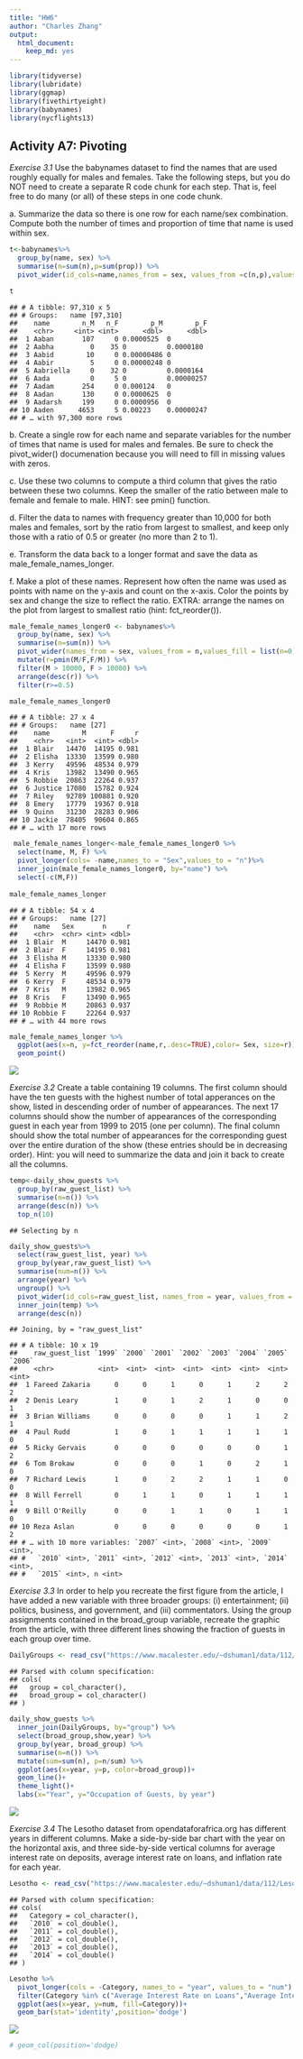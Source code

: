 ```yaml
---
title: "HW6"
author: "Charles Zhang"
output: 
  html_document:
    keep_md: yes
---
```


```r
library(tidyverse)
library(lubridate)
library(ggmap)
library(fivethirtyeight)
library(babynames)
library(nycflights13)
```

## Activity A7: Pivoting
*Exercise 3.1* Use the babynames dataset to find the names that are used roughly equally for males and females. Take the following steps, but you do NOT need to create a separate R code chunk for each step. That is, feel free to do many (or all) of these steps in one code chunk.

a. Summarize the data so there is one row for each name/sex combination. Compute both the number of times and proportion of time that name is used within sex.


```r
t<-babynames%>% 
  group_by(name, sex) %>% 
  summarise(n=sum(n),p=sum(prop)) %>% 
  pivot_wider(id_cols=name,names_from = sex, values_from =c(n,p),values_fill = list(n=0,p=0))

t
```

```
## # A tibble: 97,310 x 5
## # Groups:   name [97,310]
##    name        n_M   n_F        p_M        p_F
##    <chr>     <int> <int>      <dbl>      <dbl>
##  1 Aaban       107     0 0.0000525  0         
##  2 Aabha         0    35 0          0.0000180 
##  3 Aabid        10     0 0.00000486 0         
##  4 Aabir         5     0 0.00000248 0         
##  5 Aabriella     0    32 0          0.0000164 
##  6 Aada          0     5 0          0.00000257
##  7 Aadam       254     0 0.000124   0         
##  8 Aadan       130     0 0.0000625  0         
##  9 Aadarsh     199     0 0.0000956  0         
## 10 Aaden      4653     5 0.00223    0.00000247
## # … with 97,300 more rows
```

b. Create a single row for each name and separate variables for the number of times that name is used for males and females. Be sure to check the pivot_wider() documenation because you will need to fill in missing values with zeros.

c. Use these two columns to compute a third column that gives the ratio between these two columns. Keep the smaller of the ratio between male to female and female to male. HINT: see pmin() function.

d. Filter the data to names with frequency greater than 10,000 for both males and females, sort by the ratio from largest to smallest, and keep only those with a ratio of 0.5 or greater (no more than 2 to 1).

e. Transform the data back to a longer format and save the data as male_female_names_longer.

f. Make a plot of these names. Represent how often the name was used as points with name on the y-axis and count on the x-axis. Color the points by sex and change the size to reflect the ratio. EXTRA: arrange the names on the plot from largest to smallest ratio (hint: fct_reorder()).


```r
male_female_names_longer0 <- babynames%>% 
  group_by(name, sex) %>% 
  summarise(n=sum(n)) %>% 
  pivot_wider(names_from = sex, values_from = n,values_fill = list(n=0)) %>% 
  mutate(r=pmin(M/F,F/M)) %>% 
  filter(M > 10000, F > 10000) %>% 
  arrange(desc(r)) %>% 
  filter(r>=0.5)

male_female_names_longer0
```

```
## # A tibble: 27 x 4
## # Groups:   name [27]
##    name        M      F     r
##    <chr>   <int>  <int> <dbl>
##  1 Blair   14470  14195 0.981
##  2 Elisha  13330  13599 0.980
##  3 Kerry   49596  48534 0.979
##  4 Kris    13982  13490 0.965
##  5 Robbie  20863  22264 0.937
##  6 Justice 17080  15782 0.924
##  7 Riley   92789 100881 0.920
##  8 Emery   17779  19367 0.918
##  9 Quinn   31230  28283 0.906
## 10 Jackie  78405  90604 0.865
## # … with 17 more rows
```

```r
 male_female_names_longer<-male_female_names_longer0 %>% 
  select(name, M, F) %>% 
  pivot_longer(cols= -name,names_to = "Sex",values_to = "n")%>% 
  inner_join(male_female_names_longer0, by="name") %>%
  select(-c(M,F)) 
 
male_female_names_longer
```

```
## # A tibble: 54 x 4
## # Groups:   name [27]
##    name   Sex       n     r
##    <chr>  <chr> <int> <dbl>
##  1 Blair  M     14470 0.981
##  2 Blair  F     14195 0.981
##  3 Elisha M     13330 0.980
##  4 Elisha F     13599 0.980
##  5 Kerry  M     49596 0.979
##  6 Kerry  F     48534 0.979
##  7 Kris   M     13982 0.965
##  8 Kris   F     13490 0.965
##  9 Robbie M     20863 0.937
## 10 Robbie F     22264 0.937
## # … with 44 more rows
```

```r
male_female_names_longer %>% 
  ggplot(aes(x=n, y=fct_reorder(name,r,.desc=TRUE),color= Sex, size=r))+
  geom_point() 
```

![](HW6_files/figure-html/unnamed-chunk-3-1.png)<!-- -->


*Exercise 3.2* Create a table containing 19 columns. The first column should have the ten guests with the highest number of total apperances on the show, listed in descending order of number of appearances. The next 17 columns should show the number of appearances of the corresponding guest in each year from 1999 to 2015 (one per column). The final column should show the total number of appearances for the corresponding guest over the entire duration of the show (these entries should be in decreasing order). Hint: you will need to summarize the data and join it back to create all the columns.


```r
temp<-daily_show_guests %>% 
  group_by(raw_guest_list) %>% 
  summarise(n=n()) %>% 
  arrange(desc(n)) %>% 
  top_n(10)
```

```
## Selecting by n
```

```r
daily_show_guests%>%
  select(raw_guest_list, year) %>%
  group_by(year,raw_guest_list) %>%
  summarise(num=n()) %>%
  arrange(year) %>% 
  ungroup() %>% 
  pivot_wider(id_cols=raw_guest_list, names_from = year, values_from = num,values_fill = list(num=0)) %>% 
  inner_join(temp) %>% 
  arrange(desc(n))
```

```
## Joining, by = "raw_guest_list"
```

```
## # A tibble: 10 x 19
##    raw_guest_list `1999` `2000` `2001` `2002` `2003` `2004` `2005` `2006`
##    <chr>           <int>  <int>  <int>  <int>  <int>  <int>  <int>  <int>
##  1 Fareed Zakaria      0      0      1      0      1      2      2      2
##  2 Denis Leary         1      0      1      2      1      0      0      1
##  3 Brian Williams      0      0      0      0      1      1      2      1
##  4 Paul Rudd           1      0      1      1      1      1      1      0
##  5 Ricky Gervais       0      0      0      0      0      0      1      2
##  6 Tom Brokaw          0      0      0      1      0      2      1      0
##  7 Richard Lewis       1      0      2      2      1      1      0      0
##  8 Will Ferrell        0      1      1      0      1      1      1      1
##  9 Bill O'Reilly       0      0      1      1      0      1      1      0
## 10 Reza Aslan          0      0      0      0      0      0      1      2
## # … with 10 more variables: `2007` <int>, `2008` <int>, `2009` <int>,
## #   `2010` <int>, `2011` <int>, `2012` <int>, `2013` <int>, `2014` <int>,
## #   `2015` <int>, n <int>
```

*Exercise 3.3* In order to help you recreate the first figure from the article, I have added a new variable with three broader groups: (i) entertainment; (ii) politics, business, and government, and (iii) commentators. Using the group assignments contained in the broad_group variable, recreate the graphic from the article, with three different lines showing the fraction of guests in each group over time.


```r
DailyGroups <- read_csv("https://www.macalester.edu/~dshuman1/data/112/daily-group-assignment.csv")
```

```
## Parsed with column specification:
## cols(
##   group = col_character(),
##   broad_group = col_character()
## )
```

```r
daily_show_guests %>% 
  inner_join(DailyGroups, by="group") %>% 
  select(broad_group,show,year) %>% 
  group_by(year, broad_group) %>% 
  summarise(n=n()) %>% 
  mutate(sum=sum(n), p=n/sum) %>% 
  ggplot(aes(x=year, y=p, color=broad_group))+
  geom_line()+
  theme_light()+
  labs(x="Year", y="Occupation of Guests, by year")
```

![](HW6_files/figure-html/unnamed-chunk-5-1.png)<!-- -->


*Exercise 3.4* The Lesotho dataset from opendataforafrica.org has different years in different columns. Make a side-by-side bar chart with the year on the horizontal axis, and three side-by-side vertical columns for average interest rate on deposits, average interest rate on loans, and inflation rate for each year.

```r
Lesotho <- read_csv("https://www.macalester.edu/~dshuman1/data/112/Lesotho.csv")
```

```
## Parsed with column specification:
## cols(
##   Category = col_character(),
##   `2010` = col_double(),
##   `2011` = col_double(),
##   `2012` = col_double(),
##   `2013` = col_double(),
##   `2014` = col_double()
## )
```

```r
Lesotho %>% 
  pivot_longer(cols = -Category, names_to = "year", values_to = "num") %>% 
  filter(Category %in% c("Average Interest Rate on Loans","Average Interest Rate on Deposits","Inflation Rate"))%>%
  ggplot(aes(x=year, y=num, fill=Category))+
  geom_bar(stat='identity',position='dodge')
```

![](HW6_files/figure-html/unnamed-chunk-6-1.png)<!-- -->

```r
# geom_col(position='dodge)
```

